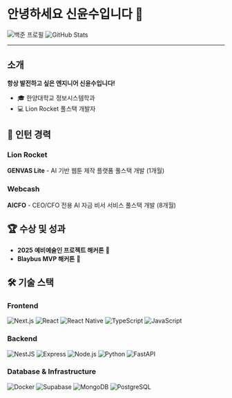 # 안녕하세요 신윤수입니다 👋

![백준 프로필](http://mazassumnida.wtf/api/v2/generate_badge?boj=ys10)
![GitHub Stats](https://github-readme-stats.vercel.app/api/top-langs/?username=sysys10&layout=compact&theme=transparent)

---

## 소개
**항상 발전하고 싶은 엔지니어 신윤수입니다!**

- 🎓 한양대학교 정보시스템학과
- 💻 Lion Rocket 풀스택 개발자

## 💼 인턴 경력

### Lion Rocket
**GENVAS Lite** - AI 기반 웹툰 제작 플랫폼 풀스택 개발 (1개월)

### Webcash
**AICFO** - CEO/CFO 전용 AI 자금 비서 서비스 풀스택 개발 (8개월)

## 🏆 수상 및 성과

- **2025 예비예술인 프로젝트 <ArtTech for L.I.F.E> 해커톤** 🥇
- **Blaybus MVP 해커톤** 🥇

## 🛠️ 기술 스택

### Frontend
![Next.js](https://img.shields.io/badge/next.js-000000?style=for-the-badge&logo=next.js&logoColor=white)
![React](https://img.shields.io/badge/react-61DAFB?style=for-the-badge&logo=react&logoColor=black)
![React Native](https://img.shields.io/badge/react_native-61DAFB?style=for-the-badge&logo=react&logoColor=black)
![TypeScript](https://img.shields.io/badge/typescript-3178C6?style=for-the-badge&logo=typescript&logoColor=white)
![JavaScript](https://img.shields.io/badge/javascript-F7DF1E?style=for-the-badge&logo=javascript&logoColor=black)

### Backend
![NestJS](https://img.shields.io/badge/nest.js-E0234E?style=for-the-badge&logo=nestjs&logoColor=white)
![Express](https://img.shields.io/badge/express-000000?style=for-the-badge&logo=express&logoColor=white)
![Node.js](https://img.shields.io/badge/node.js-339933?style=for-the-badge&logo=node.js&logoColor=white)
![Python](https://img.shields.io/badge/python-3776AB?style=for-the-badge&logo=python&logoColor=white)
![FastAPI](https://img.shields.io/badge/fastapi-009688?style=for-the-badge&logo=fastapi&logoColor=white)

### Database & Infrastructure
![Docker](https://img.shields.io/badge/docker-2496ED?style=for-the-badge&logo=docker&logoColor=white)
![Supabase](https://img.shields.io/badge/supabase-3ECF8E?style=for-the-badge&logo=supabase&logoColor=white)
![MongoDB](https://img.shields.io/badge/mongodb-47A248?style=for-the-badge&logo=mongodb&logoColor=white)
![PostgreSQL](https://img.shields.io/badge/postgresql-4169E1?style=for-the-badge&logo=postgresql&logoColor=white)
